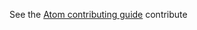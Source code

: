 See the [Atom contributing guide](https://github.com/atom/atom/blob/master/CONTRIBUTING.md)
contribute
